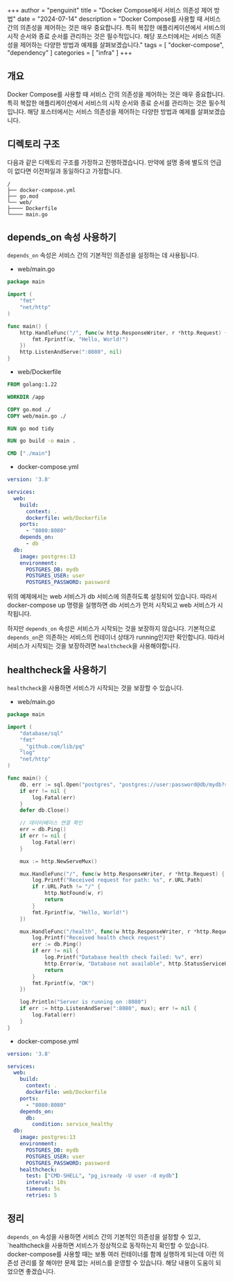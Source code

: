 +++
author = "penguinit"
title = "Docker Compose에서 서비스 의존성 제어 방법"
date = "2024-07-14"
description = "Docker Compose를 사용할 때 서비스 간의 의존성을 제어하는 것은 매우 중요합니다. 특히 복잡한 애플리케이션에서 서비스의 시작 순서와 종료 순서를 관리하는 것은 필수적입니다. 해당 포스터에서는 서비스 의존성을 제어하는 다양한 방법과 예제를 살펴보겠습니다."
tags = [
"docker-compose", "dependency"
]
categories = [
"infra"
]
+++

## 개요
Docker Compose를 사용할 때 서비스 간의 의존성을 제어하는 것은 매우 중요합니다. 특히 복잡한 애플리케이션에서 서비스의 시작 순서와 종료 순서를 관리하는 것은 필수적입니다. 해당 포스터에서는 서비스 의존성을 제어하는 다양한 방법과 예제를 살펴보겠습니다.

## 디렉토리 구조
다음과 같은 디렉토리 구조를 가정하고 진행하겠습니다. 만약에 설명 중에 별도의 언급이 없다면 이전파일과 동일하다고 가정합니다.

```
/
├── docker-compose.yml
├── go.mod 
└── web/
├──── Dockerfile
└──── main.go
```

## depends_on 속성 사용하기
`depends_on` 속성은 서비스 간의 기본적인 의존성을 설정하는 데 사용됩니다.


- web/main.go
```go
package main

import (
	"fmt"
	"net/http"
)

func main() {
	http.HandleFunc("/", func(w http.ResponseWriter, r *http.Request) {
		fmt.Fprintf(w, "Hello, World!")
	})
	http.ListenAndServe(":8080", nil)
}
```

- web/Dockerfile
```dockerfile
FROM golang:1.22

WORKDIR /app

COPY go.mod ./
COPY web/main.go ./

RUN go mod tidy

RUN go build -o main .

CMD ["./main"]
```

- docker-compose.yml
```yaml
version: '3.8'

services:
  web:
    build:
      context: .
      dockerfile: web/Dockerfile
    ports:
      - "8080:8080"
    depends_on:
      - db
  db:
    image: postgres:13
    environment:
      POSTGRES_DB: mydb
      POSTGRES_USER: user
      POSTGRES_PASSWORD: password
```

위의 예제에서는 web 서비스가 db 서비스에 의존하도록 설정되어 있습니다. 따라서 docker-compose up 명령을 실행하면 db 서비스가 먼저 시작되고 web 서비스가 시작됩니다.

하지만 `depends_on` 속성은 서비스가 시작되는 것을 보장하지 않습니다. 기본적으로 `depends_on`은 의존하는 서비스의 컨테이너 상태가 running인지만 확인합니다. 따라서 서비스가 시작되는 것을 보장하려면 `healthcheck`을 사용해야합니다.

## healthcheck을 사용하기
`healthcheck`을 사용하면 서비스가 시작되는 것을 보장할 수 있습니다.

- web/main.go
```go
package main

import (
	"database/sql"
	"fmt"
	_ "github.com/lib/pq"
	"log"
	"net/http"
)

func main() {
	db, err := sql.Open("postgres", "postgres://user:password@db/mydb?sslmode=disable")
	if err != nil {
		log.Fatal(err)
	}
	defer db.Close()

	// 데이터베이스 연결 확인
	err = db.Ping()
	if err != nil {
		log.Fatal(err)
	}

	mux := http.NewServeMux()

	mux.HandleFunc("/", func(w http.ResponseWriter, r *http.Request) {
		log.Printf("Received request for path: %s", r.URL.Path)
		if r.URL.Path != "/" {
			http.NotFound(w, r)
			return
		}
		fmt.Fprintf(w, "Hello, World!")
	})

	mux.HandleFunc("/health", func(w http.ResponseWriter, r *http.Request) {
		log.Printf("Received health check request")
		err := db.Ping()
		if err != nil {
			log.Printf("Database health check failed: %v", err)
			http.Error(w, "Database not available", http.StatusServiceUnavailable)
			return
		}
		fmt.Fprintf(w, "OK")
	})

	log.Println("Server is running on :8080")
	if err := http.ListenAndServe(":8080", mux); err != nil {
		log.Fatal(err)
	}
}
```

- docker-compose.yml
```yaml
version: '3.8'

services:
  web:
    build:
      context: .
      dockerfile: web/Dockerfile
    ports:
      - "8080:8080"
    depends_on:
      db:
        condition: service_healthy
  db:
    image: postgres:13
    environment:
      POSTGRES_DB: mydb
      POSTGRES_USER: user
      POSTGRES_PASSWORD: password
    healthcheck:
      test: ["CMD-SHELL", "pg_isready -U user -d mydb"]
      interval: 10s
      timeout: 5s
      retries: 5
```

## 정리
`depends_on` 속성을 사용하면 서비스 간의 기본적인 의존성을 설정할 수 있고, `healthcheck을 사용하면 서비스가 정상적으로 동작하는지 확인할 수 있습니다. docker-compose를 사용할 때는 보통 여러 컨테이너를 함께 실행하게 되는데 이런 의존성 관리를 잘 해야만 문제 없는 서비스를 운영할 수 있습니다. 해당 내용이 도움이 되었으면 좋겠습니다.
